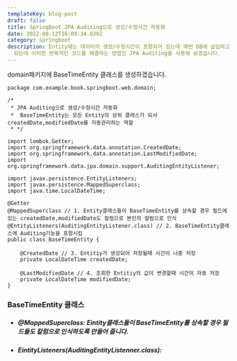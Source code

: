 ```yaml
---
templateKey: blog-post
draft: false
title: SpringBoot JPA Auditing으로 생성/수정시간 자동화
date: 2022-08-12T16:09:34.830Z
category: springboot
description: Entity에는 데이터의 생성/수정시간이 포함되어 있는데 매번 DB에 삽입하고 갱신 하기전 등록/수정하는 코드가 들어가게
  되는데 이러한 반복적인 코드를 해결하는 방법인 JPA Auditing을 사용해 보겠습니다.
---
```

domain패키지에 BaseTimeEntity 클래스를 생성하겠습니다.

```
package com.example.book.springboot.web.domain;

/*
 * JPA Auditing으로 생성/수정시간 자동화
 *  BaseTimeEntity는 모든 Entity의 상위 클래스가 되서 createdDate,modifiedDate를 자동관리하는 역할
 * */

import lombok.Getter;
import org.springframework.data.annotation.CreatedDate;
import org.springframework.data.annotation.LastModifiedDate;
import org.springframework.data.jpa.domain.support.AuditingEntityListener;

import javax.persistence.EntityListeners;
import javax.persistence.MappedSuperclass;
import java.time.LocalDateTime;

@Getter
@MappedSuperclass // 1. Entity클래스들이 BaseTimeEntity를 상속할 경우 필드에 있는 createdDate,modifiedDate도 칼럼으로 본인의 칼럼으로 인식
@EntityListeners(AuditingEntityListener.class) // 2. BaseTimeEntity클래스에 Auditing기능을 포함시킴
public class BaseTimeEntity {

    @CreatedDate // 3. Entitiy가 생성되어 저장될때 시간이 나중 저장
    private LocalDateTime createdDate; 

    @LastModifiedDate // 4. 조회한 Entitiy의 값이 변경할때 시간이 자동 저장
    private LocalDateTime modifiedDate;
}
```

### BaseTimeEntity 클래스

* ##### @MappedSuperclass: Eintity클래스들이 BaseTimeEntity를 상속할 경우 필드들도 칼럼으로 인식하도록 만들어 줍니다.
* ##### EintityListeners(AuditingEntityListenner.class):